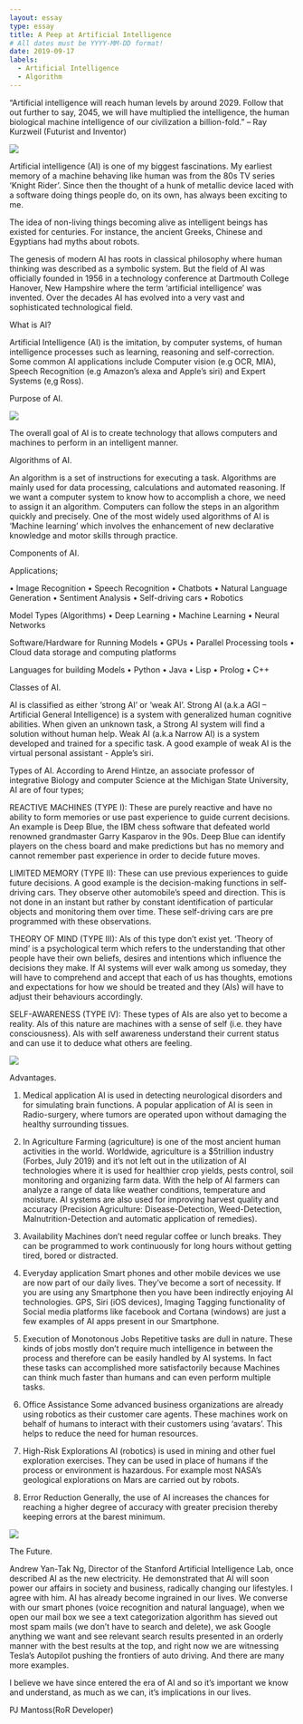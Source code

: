 ```yaml
---
layout: essay
type: essay
title: A Peep at Artificial Intelligence
# All dates must be YYYY-MM-DD format!
date: 2019-09-17
labels:
  - Artificial Intelligence
  - Algorithm
---
```


“Artificial intelligence will reach human levels by around 2029. Follow that out further to say, 2045, we will have multiplied the intelligence, the human biological machine intelligence of our civilization a billion-fold.” – Ray Kurzweil (Futurist and Inventor)

<img class="ui tiny left circular floated image" src="../images/ai1.jpg">

Artificial intelligence (AI) is one of my biggest fascinations. My earliest memory of a machine behaving like human was from the 80s TV series ‘Knight Rider’. Since then the thought of a hunk of metallic device laced with a software doing things people do, on its own, has always been exciting to me.

The idea of non-living things becoming alive as intelligent beings has existed for centuries. For instance, the ancient Greeks, Chinese and Egyptians had myths about robots.

The genesis of modern AI has roots in classical philosophy where human thinking was described as a symbolic system. But the field of AI was officially founded in 1956 in a technology conference at Dartmouth College Hanover, New Hampshire where the term ‘artificial intelligence’ was invented. Over the decades AI has evolved into a very vast and sophisticated technological field.

What is AI?

Artificial Intelligence (AI) is the imitation, by computer systems, of human intelligence processes such as learning, reasoning and self-correction. Some common AI applications include Computer vision (e.g OCR, MIA), Speech Recognition (e.g Amazon’s alexa and Apple’s siri) and Expert Systems (e,g Ross).

Purpose of AI.

<img class="ui tiny left circular floated image" src="../images/ai.jpg">

The overall goal of AI is to create technology that allows computers and machines to perform in an intelligent manner.

Algorithms of AI.

An algorithm is a set of instructions for executing a task. Algorithms are mainly used for data processing, calculations and automated reasoning. If we want a computer system to know how to accomplish a chore, we need to assign it an algorithm. Computers can follow the steps in an algorithm quickly and precisely. One of the most widely used algorithms of AI is ‘Machine learning’ which involves the enhancement of new declarative knowledge and motor skills through practice.

Components of AI.

Applications;

•	Image Recognition
•	Speech Recognition
•	Chatbots
•	Natural Language Generation
•	Sentiment Analysis
•	Self-driving cars
•	Robotics

Model Types (Algorithms)
•	Deep Learning
•	Machine Learning
•	Neural Networks

Software/Hardware for Running Models
•	GPUs
•	Parallel Processing tools
•	Cloud data storage and computing platforms

Languages for building Models
•	Python
•	Java
•	Lisp
•	Prolog
•	C++

Classes of AI.

AI is classified as either ‘strong AI’ or ‘weak AI’. Strong AI (a.k.a AGI – Artificial General Intelligence) is a system with generalized human cognitive abilities. When given an unknown task, a Strong AI system will find a solution without human help. Weak AI (a.k.a Narrow AI) is a system developed and trained for a specific task. A good example of weak AI is the virtual personal assistant - Apple’s siri.

Types of AI.
According to Arend Hintze, an associate professor of integrative Biology and computer Science at the Michigan State University, AI are of four types;

REACTIVE MACHINES (TYPE I): These are purely reactive and have no ability to form memories or use past experience to guide current decisions. An example is Deep Blue, the IBM chess software that defeated world renowned grandmaster Garry Kasparov in the 90s. Deep Blue can identify players on the chess board and make predictions but has no memory and cannot remember past experience in order to decide future moves.

LIMITED MEMORY (TYPE II): These can use previous experiences to guide future decisions. A good example is the decision-making functions in self-driving cars. They observe other automobile’s speed and direction. This is not done in an instant but rather by constant identification of particular objects and monitoring them over time. These self-driving cars are pre programmed with these observations.

THEORY OF MIND (TYPE III): AIs of this type don’t exist yet. ‘Theory of mind’ is a psychological term which refers to the understanding that other people have their own beliefs, desires and intentions which influence the decisions they make. If AI systems will ever walk among us someday, they will have to comprehend and accept that each of us has thoughts, emotions and expectations for how we should be treated and they (AIs) will have to adjust their behaviours accordingly.

SELF-AWARENESS (TYPE IV): These types of AIs are also yet to become a reality. AIs of this nature are machines with a sense of self (i.e. they have consciousness). AIs with self awareness understand their current status and can use it to deduce what others are feeling.

<img class="ui tiny left circular floated image" src="../images/ai2.jpg">

Advantages.
1.	Medical application
AI is used in detecting neurological disorders and for simulating brain functions.  A popular application of AI is seen in Radio-surgery, where tumors are operated upon without damaging the healthy surrounding tissues.

2.	In Agriculture
Farming (agriculture) is one of the most ancient human activities in the world. Worldwide, agriculture is a $5trillion industry (Forbes, July 2019) and it’s not left out in the utilization of AI technologies where it is used for healthier crop yields, pests control, soil monitoring and organizing farm data. With the help of AI farmers can analyze a range of data like weather conditions, temperature and moisture. AI systems are also used for improving harvest quality and accuracy (Precision Agriculture: Disease-Detection, Weed-Detection, Malnutrition-Detection and automatic application of remedies).

3.	Availability
Machines don’t need regular coffee or lunch breaks. They can be programmed to work continuously for long hours without getting tired, bored or distracted. 

4.	Everyday application
Smart phones and other mobile devices we use are now part of our daily lives. They’ve become a sort of necessity. If you are using any Smartphone then you have been indirectly enjoying AI technologies. GPS, Siri (iOS devices), Imaging Tagging functionality of Social media platforms like facebook and Cortana (windows) are just a few examples of AI apps present in our Smartphone.

5.	Execution of Monotonous Jobs
Repetitive tasks are dull in nature. These kinds of jobs mostly don’t require much intelligence in between the process and therefore can be easily handled by AI systems. In fact these tasks can accomplished more satisfactorily because Machines can think much faster than humans and can even perform multiple tasks.

6.	Office Assistance
Some advanced business organizations are already using robotics as their customer care agents. These machines work on behalf of humans to interact with their customers using ‘avatars’. This helps to reduce the need for human resources.  

7.	High-Risk Explorations
AI (robotics) is used in mining and other fuel exploration exercises. They can be used in place of humans if the process or environment is hazardous. For example most NASA’s geological explorations on Mars are carried out by robots.

8.	Error Reduction
Generally, the use of AI increases the chances for reaching a higher degree of accuracy with greater precision thereby keeping errors at the barest minimum.

<img class="ui tiny left circular floated image" src="../images/ai3.jpg">

The Future.

Andrew Yan-Tak Ng, Director of the Stanford Artificial Intelligence Lab, once described AI as the new electricity. He demonstrated that AI will soon power our affairs in society and business, radically changing our lifestyles. I agree with him. AI has already become ingrained in our lives. We converse with our smart phones (voice recognition and natural language), when we open our mail box we see a text categorization algorithm has sieved out most spam mails (we don’t have to search and delete), we ask Google anything we want and see relevant search results presented in an orderly manner with the best results at the top, and right now we are witnessing Tesla’s Autopilot pushing the frontiers of auto driving. And there are many more examples. 

I believe we have since entered the era of AI and so it’s important we know and understand, as much as we can, it’s implications in our lives.

PJ Mantoss(RoR Developer)

